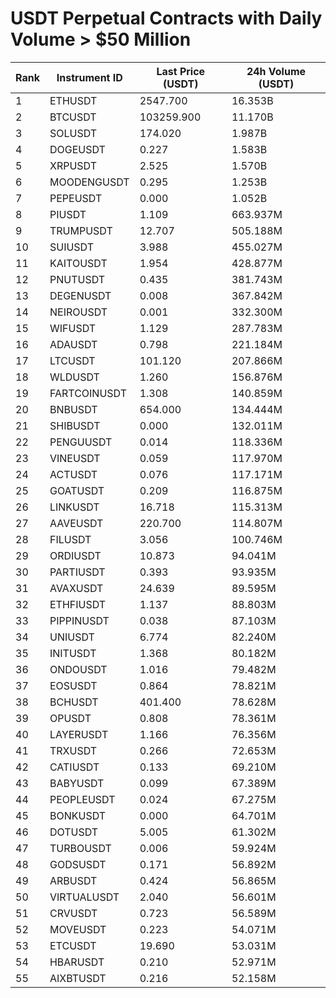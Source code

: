 # USDT Perpetual Contracts with Daily Volume > $50 Million

| Rank | Instrument ID | Last Price (USDT) | 24h Volume (USDT) |
|------|---------------|-------------------|-------------------|
| 1 | ETHUSDT | 2547.700 | 16.353B |
| 2 | BTCUSDT | 103259.900 | 11.170B |
| 3 | SOLUSDT | 174.020 | 1.987B |
| 4 | DOGEUSDT | 0.227 | 1.583B |
| 5 | XRPUSDT | 2.525 | 1.570B |
| 6 | MOODENGUSDT | 0.295 | 1.253B |
| 7 | PEPEUSDT | 0.000 | 1.052B |
| 8 | PIUSDT | 1.109 | 663.937M |
| 9 | TRUMPUSDT | 12.707 | 505.188M |
| 10 | SUIUSDT | 3.988 | 455.027M |
| 11 | KAITOUSDT | 1.954 | 428.877M |
| 12 | PNUTUSDT | 0.435 | 381.743M |
| 13 | DEGENUSDT | 0.008 | 367.842M |
| 14 | NEIROUSDT | 0.001 | 332.300M |
| 15 | WIFUSDT | 1.129 | 287.783M |
| 16 | ADAUSDT | 0.798 | 221.184M |
| 17 | LTCUSDT | 101.120 | 207.866M |
| 18 | WLDUSDT | 1.260 | 156.876M |
| 19 | FARTCOINUSDT | 1.308 | 140.859M |
| 20 | BNBUSDT | 654.000 | 134.444M |
| 21 | SHIBUSDT | 0.000 | 132.011M |
| 22 | PENGUUSDT | 0.014 | 118.336M |
| 23 | VINEUSDT | 0.059 | 117.970M |
| 24 | ACTUSDT | 0.076 | 117.171M |
| 25 | GOATUSDT | 0.209 | 116.875M |
| 26 | LINKUSDT | 16.718 | 115.313M |
| 27 | AAVEUSDT | 220.700 | 114.807M |
| 28 | FILUSDT | 3.056 | 100.746M |
| 29 | ORDIUSDT | 10.873 | 94.041M |
| 30 | PARTIUSDT | 0.393 | 93.935M |
| 31 | AVAXUSDT | 24.639 | 89.595M |
| 32 | ETHFIUSDT | 1.137 | 88.803M |
| 33 | PIPPINUSDT | 0.038 | 87.103M |
| 34 | UNIUSDT | 6.774 | 82.240M |
| 35 | INITUSDT | 1.368 | 80.182M |
| 36 | ONDOUSDT | 1.016 | 79.482M |
| 37 | EOSUSDT | 0.864 | 78.821M |
| 38 | BCHUSDT | 401.400 | 78.628M |
| 39 | OPUSDT | 0.808 | 78.361M |
| 40 | LAYERUSDT | 1.166 | 76.356M |
| 41 | TRXUSDT | 0.266 | 72.653M |
| 42 | CATIUSDT | 0.133 | 69.210M |
| 43 | BABYUSDT | 0.099 | 67.389M |
| 44 | PEOPLEUSDT | 0.024 | 67.275M |
| 45 | BONKUSDT | 0.000 | 64.701M |
| 46 | DOTUSDT | 5.005 | 61.302M |
| 47 | TURBOUSDT | 0.006 | 59.924M |
| 48 | GODSUSDT | 0.171 | 56.892M |
| 49 | ARBUSDT | 0.424 | 56.865M |
| 50 | VIRTUALUSDT | 2.040 | 56.601M |
| 51 | CRVUSDT | 0.723 | 56.589M |
| 52 | MOVEUSDT | 0.223 | 54.071M |
| 53 | ETCUSDT | 19.690 | 53.031M |
| 54 | HBARUSDT | 0.210 | 52.971M |
| 55 | AIXBTUSDT | 0.216 | 52.158M |
